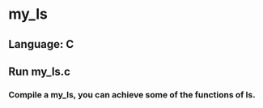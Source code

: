 # my_ls
## Language: C
## Run my_ls.c
### Compile a my_ls, you can achieve some of the functions of ls.

